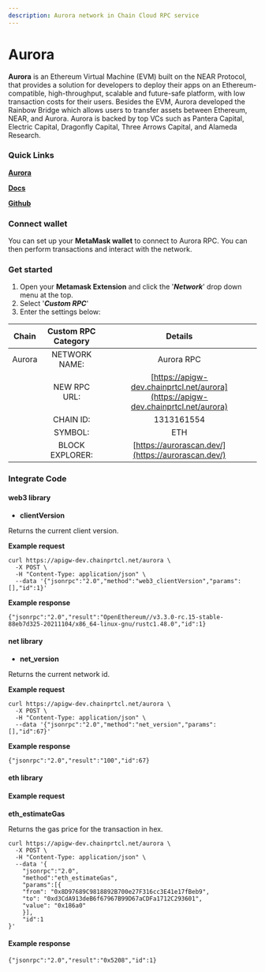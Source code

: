 ```yaml
---
description: Aurora network in Chain Cloud RPC service
---
```


# Aurora

**Aurora** is an Ethereum Virtual Machine (EVM) built on the NEAR Protocol, that provides a solution for developers to deploy their apps on an Ethereum-compatible, high-throughput, scalable and future-safe platform, with low transaction costs for their users. Besides the EVM, Aurora developed the Rainbow Bridge which allows users to transfer assets between Ethereum, NEAR, and Aurora. Aurora is backed by top VCs such as Pantera Capital, Electric Capital, Dragonfly Capital, Three Arrows Capital, and Alameda Research.

### **Quick Links**[​](https://docs.chain.com/docs/cloud/supported-chains/aurora#quick-links) <a href="#quick-links" id="quick-links"></a>

****[**Aurora**](https://aurora.dev/)****

****[**Docs​**](https://doc.aurora.dev/)****

****[**Github**](https://github.com/AstarNetwork)****

### Connect wallet[​](https://docs.chain.com/docs/cloud/supported-chains/aurora/#connect-wallet) <a href="#connect-wallet" id="connect-wallet"></a>

You can set up your **MetaMask wallet** to connect to Aurora RPC. You can then perform transactions and interact with the network.

### Get started[​](https://docs.chain.com/docs/cloud/supported-chains/aurora/#get-started) <a href="#get-started" id="get-started"></a>

1. Open your **Metamask Extension** and click the '_**Network**_' drop down menu at the top.
2. Select '_**Custom RPC**_'
3. Enter the settings below:

| Chain  | Custom RPC Category |                                      Details                                       |
| :----: | :-----------------: | :--------------------------------------------------------------------------------: |
| Aurora |    NETWORK NAME:    |                                     Aurora RPC                                     |
|        |    NEW RPC URL:     | [https://apigw-dev.chainprtcl.net/aurora](https://apigw-dev.chainprtcl.net/aurora) |
|        |      CHAIN ID:      |                                     1313161554                                     |
|        |       SYMBOL:       |                                        ETH                                         |
|        |   BLOCK EXPLORER:   |                 [https://aurorascan.dev/](https://aurorascan.dev/)                 |

### Integrate Code[​](https://docs.chain.com/docs/cloud/supported-chains/aurora/#gnosis-1) <a href="#gnosis-1" id="gnosis-1"></a>

#### web3 library[​](https://docs.chain.com/docs/cloud/supported-chains/aurora/#web3-library) <a href="#web3-library" id="web3-library"></a>

* **clientVersion**

Returns the current client version.

**Example request**[**​**](https://docs.chain.com/docs/cloud/supported-chains/aurora/#example-request)

```
curl https://apigw-dev.chainprtcl.net/aurora \
  -X POST \
  -H "Content-Type: application/json" \
  --data '{"jsonrpc":"2.0","method":"web3_clientVersion","params":[],"id":1}'
```

**Example response**[**​**](https://docs.chain.com/docs/cloud/supported-chains/aurora/#example-response)

```
{"jsonrpc":"2.0","result":"OpenEthereum//v3.3.0-rc.15-stable-88eb7d325-20211104/x86_64-linux-gnu/rustc1.48.0","id":1}
```

#### net library[​](https://docs.chain.com/docs/cloud/supported-chains/aurora/#net-library) <a href="#net-library" id="net-library"></a>

* **net\_version**

Returns the current network id.

**Example request**[**​**](https://docs.chain.com/docs/cloud/supported-chains/aurora/#example-request-1)

```
curl https://apigw-dev.chainprtcl.net/aurora \
  -X POST \
  -H "Content-Type: application/json" \
  --data '{"jsonrpc":"2.0","method":"net_version","params":[],"id":67}'
```

**Example response**[**​**](https://docs.chain.com/docs/cloud/supported-chains/aurora/#example-response-1)

```
{"jsonrpc":"2.0","result":"100","id":67}
```

#### eth library[​](https://docs.chain.com/docs/cloud/supported-chains/aurora/#eth-library) <a href="#eth-library" id="eth-library"></a>

#### Example request[​](https://docs.chain.com/docs/cloud/supported-chains/aurora/#example-request-2) <a href="#example-request-2" id="example-request-2"></a>

**eth\_estimateGas**

Returns the gas price for the transaction in hex.

```
curl https://apigw-dev.chainprtcl.net/aurora \
  -X POST \
  -H "Content-Type: application/json" \
  --data '{
    "jsonrpc":"2.0",
    "method":"eth_estimateGas",
    "params":[{
    "from": "0x8D97689C9818892B700e27F316cc3E41e17fBeb9",
    "to": "0xd3CdA913deB6f67967B99D67aCDFa1712C293601",
    "value": "0x186a0"
    }],
    "id":1
}'
```

#### Example response[​](https://docs.chain.com/docs/cloud/supported-chains/aurora/#example-response-2) <a href="#example-response-2" id="example-response-2"></a>

```
{"jsonrpc":"2.0","result":"0x5208","id":1}
```